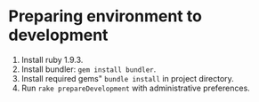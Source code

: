 # Preparing environment to development #

1. Install ruby 1.9.3.
2. Install bundler: `gem install bundler`.
3. Install required gems" `bundle install` in project directory.
4. Run `rake prepareDevelopment` with administrative preferences.
